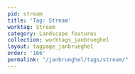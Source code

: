 ```yaml
---
pid: stream
title: 'Tag: Stream'
worktag: Stream
category: Landscape features
collection: worktags_janbrueghel
layout: tagpage_janbrueghel
order: '166'
permalink: "/janbrueghel/tags/stream/"
---
```

